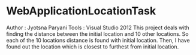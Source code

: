 # WebApplicationLocationTask
Author : Jyotsna Paryani
Tools : Visual Studio 2012
This project deals with finding the distance between the initial location and 10 other locations.
So each of the 10 locations distance is found with initial location. Then, I have found out the location which is closest to furthest from initial location.
